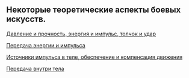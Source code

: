 ## Некоторые теоретические аспекты боевых искусств.

[Давление и прочность, энергия и импульс, толчок и удар](articles/panch_and_push.md)

[Передача энергии и импульса](articles/transfer.md)

[Источники импульса в теле, обеспечение и компенсация движения](articles/imp_src.md)

[Передача внутри тела](articles/panch_wave.md)
